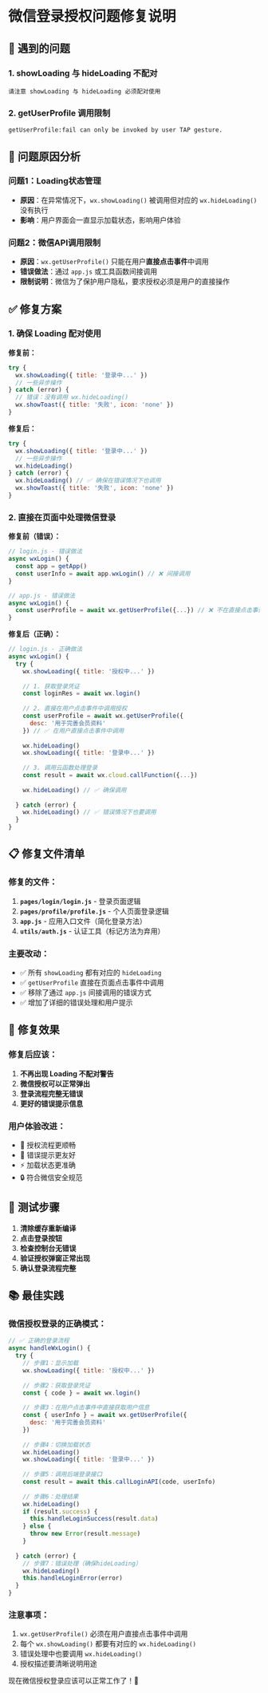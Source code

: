# 微信登录授权问题修复说明

## 🐛 遇到的问题

### 1. showLoading 与 hideLoading 不配对
```
请注意 showLoading 与 hideLoading 必须配对使用
```

### 2. getUserProfile 调用限制
```
getUserProfile:fail can only be invoked by user TAP gesture.
```

## 🔧 问题原因分析

### 问题1：Loading状态管理
- **原因**：在异常情况下，`wx.showLoading()` 被调用但对应的 `wx.hideLoading()` 没有执行
- **影响**：用户界面会一直显示加载状态，影响用户体验

### 问题2：微信API调用限制
- **原因**：`wx.getUserProfile()` 只能在用户**直接点击事件**中调用
- **错误做法**：通过 `app.js` 或工具函数间接调用
- **限制说明**：微信为了保护用户隐私，要求授权必须是用户的直接操作

## ✅ 修复方案

### 1. 确保 Loading 配对使用

**修复前：**
```javascript
try {
  wx.showLoading({ title: '登录中...' })
  // 一些异步操作
} catch (error) {
  // 错误：没有调用 wx.hideLoading()
  wx.showToast({ title: '失败', icon: 'none' })
}
```

**修复后：**
```javascript
try {
  wx.showLoading({ title: '登录中...' })
  // 一些异步操作
  wx.hideLoading()
} catch (error) {
  wx.hideLoading() // ✅ 确保在错误情况下也调用
  wx.showToast({ title: '失败', icon: 'none' })
}
```

### 2. 直接在页面中处理微信登录

**修复前（错误）：**
```javascript
// login.js - 错误做法
async wxLogin() {
  const app = getApp()
  const userInfo = await app.wxLogin() // ❌ 间接调用
}

// app.js - 错误做法  
async wxLogin() {
  const userProfile = await wx.getUserProfile({...}) // ❌ 不在直接点击事件中
}
```

**修复后（正确）：**
```javascript
// login.js - 正确做法
async wxLogin() {
  try {
    wx.showLoading({ title: '授权中...' })
    
    // 1. 获取登录凭证
    const loginRes = await wx.login()
    
    // 2. 直接在用户点击事件中调用授权
    const userProfile = await wx.getUserProfile({
      desc: '用于完善会员资料'
    }) // ✅ 在用户直接点击事件中调用
    
    wx.hideLoading()
    wx.showLoading({ title: '登录中...' })
    
    // 3. 调用云函数处理登录
    const result = await wx.cloud.callFunction({...})
    
    wx.hideLoading() // ✅ 确保调用
    
  } catch (error) {
    wx.hideLoading() // ✅ 错误情况下也要调用
  }
}
```

## 📋 修复文件清单

### 修复的文件：
1. **`pages/login/login.js`** - 登录页面逻辑
2. **`pages/profile/profile.js`** - 个人页面登录逻辑  
3. **`app.js`** - 应用入口文件（简化登录方法）
4. **`utils/auth.js`** - 认证工具（标记方法为弃用）

### 主要改动：
- ✅ 所有 `showLoading` 都有对应的 `hideLoading`
- ✅ `getUserProfile` 直接在页面点击事件中调用
- ✅ 移除了通过 `app.js` 间接调用的错误方式
- ✅ 增加了详细的错误处理和用户提示

## 🎯 修复效果

### 修复后应该：
1. **不再出现 Loading 不配对警告**
2. **微信授权可以正常弹出**
3. **登录流程完整无错误**
4. **更好的错误提示信息**

### 用户体验改进：
- 📱 授权流程更顺畅
- 💬 错误提示更友好
- ⚡ 加载状态更准确
- 🔒 符合微信安全规范

## 🧪 测试步骤

1. **清除缓存重新编译**
2. **点击登录按钮**
3. **检查控制台无错误**
4. **验证授权弹窗正常出现**
5. **确认登录流程完整**

## 📚 最佳实践

### 微信授权登录的正确模式：
```javascript
// ✅ 正确的登录流程
async handleWxLogin() {
  try {
    // 步骤1：显示加载
    wx.showLoading({ title: '授权中...' })
    
    // 步骤2：获取登录凭证
    const { code } = await wx.login()
    
    // 步骤3：在用户点击事件中直接获取用户信息
    const { userInfo } = await wx.getUserProfile({
      desc: '用于完善会员资料'
    })
    
    // 步骤4：切换加载状态
    wx.hideLoading()
    wx.showLoading({ title: '登录中...' })
    
    // 步骤5：调用后端登录接口
    const result = await this.callLoginAPI(code, userInfo)
    
    // 步骤6：处理结果
    wx.hideLoading()
    if (result.success) {
      this.handleLoginSuccess(result.data)
    } else {
      throw new Error(result.message)
    }
    
  } catch (error) {
    // 步骤7：错误处理（确保hideLoading）
    wx.hideLoading()
    this.handleLoginError(error)
  }
}
```

### 注意事项：
1. `wx.getUserProfile()` 必须在用户直接点击事件中调用
2. 每个 `wx.showLoading()` 都要有对应的 `wx.hideLoading()`
3. 错误处理中也要调用 `wx.hideLoading()`
4. 授权描述要清晰说明用途

现在微信授权登录应该可以正常工作了！🎉 
